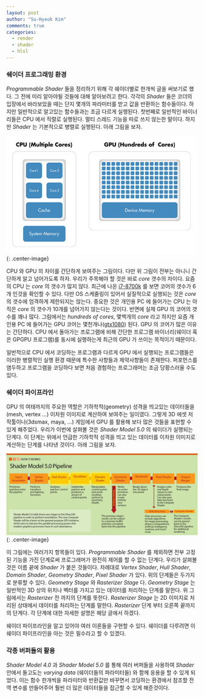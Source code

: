 ```yaml
---
layout: post
author: "Su-Hyeok Kim"
comments: true
categories:
  - render
  - shader
  - hlsl
---
```


### 쉐이더 프로그래밍 환경

_Programmable Shader_ 들을 정리하기 위해 각 쉐이더별로 한개씩 글을 써보기로 했다. 그 전에 미리 알아야될 것들에 대해 알아보려고 한다. 각각의 _Shader_ 들은 코더의 입장에서 바라보았을 때는 단지 몇개의 파라미터를 받고 값을 반환하는 함수들이다. 하지만 일반적으로 알고있는 함수들과는 조금 다르게 실행된다. 첫번째로 일반적인 바이너리들은 CPU 에서 직렬로 실행된다. 멀티 스레드 기능을 따로 쓰지 않는한 말이다. 하지만 _Shader_ 는 기본적으로 병렬로 실행된다. 아래 그림을 보자.

![CPU core vs GPU core](/images/cpucore_vs_gpucore.jpg){: .center-image}

CPU 와 GPU 의 차이를 간단하게 보여주는 그림이다. 다만 위 그림이 전부는 아니니 간단하게 알고 넘어가도록 하자. 우리가 주목해야 할 것은 바로 _core_ 갯수의 차이다. 요즘의 CPU 는 _core_ 의 갯수가 많지 않다. 최근에 나온 [i7-8700k](https://ark.intel.com/ko/products/126684/Intel-Core-i7-8700K-Processor-12M-Cache-up-to-4_70-GHz) 를 보면 코어의 갯수가 6개 인것을 확인할 수 있다. 다만 OS 스케줄링이 있어서 실질적으로 실행되는 것은 _core_ 의 갯수에 엄격하게 제한되지는 않는다. 중요한 것은 개인용 PC 에 들어가는 CPU 는 아직은 _core_ 의 갯수가 10개를 넘어가지 않는다는 것이다. 반면에 실제 GPU 의 코어의 갯수를 꽤나 많다. 그림에서는 _hundreds of cores_, 몇백개의 _core_ 라고 하지만 요즘 개인용 PC 에 들어가는 GPU 코어는 몇천개나([gtx1080](https://www.geforce.co.uk/hardware/desktop-gpus/geforce-gtx-1080/specifications)) 된다. GPU 의 코어가 많은 이유는 간단하다. CPU 에서 돌아가는 프로그램에 비해 간단한 프로그램 바이너리(쉐이더 혹은 GPGPU 프로그램)를 동시에 실행하는게 최근의 GPU 가 쓰이는 목적이기 때문이다.

일반적으로 CPU 에서 코딩하는 프로그램과 다르게 GPU 에서 실행되는 프로그램들은 이러한 병렬적인 실행 환경 때문에 특수한 사항들과 제약사항들이 존재한다. 퍼포먼스를 염두하고 프로그램을 코딩하다 보면 처음 경험하는 프로그래머는 조금 당황스러울 수도 있다.

### 쉐이더 파이프라인

GPU 의 여태까지의 주요한 역할은 기하학적(geometry) 성격을 띄고있는 데이터들을(mesh, vertex ...) 이차원 이미지로 계산하여 보여주는 일이였다. 그렇게 3D 에셋 저작툴이나(3dsmax, maya, ...) 게임에서 GPU 를 활용해 보다 많은 것들을 표현할 수 있게 해주었다. 우리가 이번에 살펴볼 것은 _Shader Model 5.0_ 의 쉐이더가 실행되는 단계다. 이 단계는 위에서 언급한 기하학적 성격을 띄고 있는 데이터를 이차원 이미지로 계산하는 단계를 나타낸 것이다. 아래 그림을 보자.

![Shader Model 5_0 pipeline](/images/sm_5-0_pipeline.jpg){: .center-image}

이 그림에는 여러가지 항목들이 있다. _Programmable Shader_ 를 제외하면 전부 고정된 기능을 가진 단계로써 프로그래머가 완전히 제어를 할 수 없는 단계다. 우리가 살펴볼 것은 이름 끝에 _Shader_ 가 붙은 것들이다. 차례대로 _Vertex Shader_, _Hull Shader_, _Domain Shader_, _Geometry Shader_, _Pixel Shader_ 가 있다. 위의 단계들은 두가지로 분류할 수 있다. _Geometry Stage_ 와 _Rasterizer Stage_ 다. _Geometry Stage_ 는 일반적인 3D 상의 위치나 벡터를 가지고 있는 데이터를 처리하는 단계를 말한다. 위 그림에서는 _Rasterizer_ 전 까지의 단계를 뜻한다. _Rasterizer Stage_ 는 2D 이미지로 처리된 상태에서 데이터를 처리하는 단계를 말한다. _Rasterizer_ 단계 부터 오른쪽 끝까지의 단계다. 각 단계에 대한 자세한 설명은 해당 글에서 하겠다.

쉐이더 파이프라인을 알고 있어야 여러 이론들을 구현할 수 있다. 쉐이더를 다루려면 이 쉐이더 파이프라인을 아는 것은 필수라고 할 수 있겠다.

### 각종 버퍼들의 활용

_Shader Model 4.0_ 과 _Shader Model 5.0_ 를 통해 여러 버퍼들을 사용하여 _Shader_ 안에서 돌고도는 _varying data_ (쉐이더들의 파라미터들) 와 함께 응용을 할 수 있게 되었다. 이는 함수 한개씩을 파라미터와 반환값만 바꾸면서 코딩하는 환경에서 참조할 전역 변수를 만들어주어 훨씬 더 많은 데이터들을 접근할 수 있게 해준것이다. 
